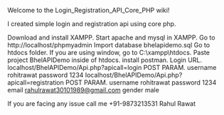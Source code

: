 Welcome to the Login_Registration_API_Core_PHP wiki!

I created simple login and registration api using core php.

Download and install XAMPP.
Start apache and mysql in XAMPP.
Go to http://localhost/phpmyadmin
Import database bhelapidemo.sql
Go to htdocs folder. If you are using window, go to C:\xampp\htdocs.
Paste project BhelAPIDemo inside of htdocs.
install postman.
Login URL. localhost/BhelAPIDemo/Api.php?apicall=login POST PARAM. username rohitrawat password 1234
localhost/BhelAPIDemo/Api.php?apicall=registration POST PARAM. username rohitrawat password 1234 email rahulrawat30101989@gmail.com gender male

If you are facing any issue call me +91-9873213531 Rahul Rawat
